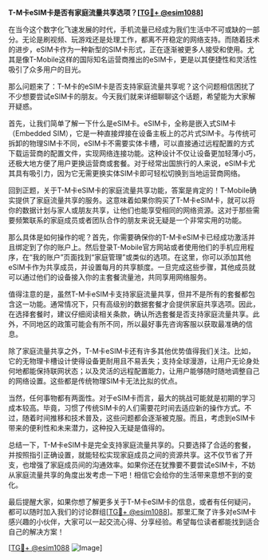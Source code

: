 **T-M卡eSIM卡是否有家庭流量共享选项？[[TG💪+ @esim1088](https://t.me/s/esim1088)]**

在当今这个数字化飞速发展的时代，手机流量已经成为我们生活中不可或缺的一部分。无论是刷视频、玩游戏还是处理工作，都离不开稳定的网络支持。而随着技术的进步，eSIM卡作为一种新型的SIM卡形式，正在逐渐被更多人接受和使用。尤其是像T-Mobile这样的国际知名运营商推出的eSIM卡，更是以其便捷性和灵活性吸引了众多用户的目光。

那么问题来了：T-M卡的eSIM卡是否支持家庭流量共享呢？这个问题相信困扰了不少想要尝试eSIM卡的朋友。今天我们就来详细聊聊这个话题，希望能为大家解开疑惑。

首先，让我们简单了解一下什么是eSIM卡。eSIM卡，全称是嵌入式SIM卡（Embedded SIM），它是一种直接焊接在设备主板上的芯片式SIM卡。与传统可拆卸的物理SIM卡不同，eSIM卡不需要实体卡槽，可以直接通过远程配置的方式下载运营商的配置文件，实现网络连接功能。这种设计不仅让设备更加轻薄小巧，还极大地方便了用户更换运营商或套餐。对于经常出国旅行的人来说，eSIM卡尤其具有吸引力，因为它无需更换实体SIM卡即可轻松切换到当地运营商网络。

回到正题，关于T-M卡eSIM卡的家庭流量共享功能，答案是肯定的！T-Mobile确实提供了家庭流量共享的服务。这意味着如果你购买了T-M卡eSIM卡，就可以将你的数据计划与家人或朋友共享，让他们也能享受相同的网络资源。这对于那些需要频繁联系的家庭成员或者团队合作的朋友来说无疑是一个非常实用的功能。

那么具体是如何操作的呢？首先，你需要确保你的T-M卡eSIM卡已经成功激活并且绑定到了你的账户上。然后登录T-Mobile官方网站或者使用他们的手机应用程序，在“我的账户”页面找到“家庭管理”或类似的选项。在这里，你可以添加其他eSIM卡作为共享成员，并设置每月的共享额度。一旦完成这些步骤，其他成员就可以通过他们的设备接入你的主套餐流量池，共同享用网络服务。

值得注意的是，虽然T-M卡eSIM卡支持家庭流量共享，但并不是所有的套餐都包含这一功能。通常情况下，只有高级别的数据套餐才会提供家庭共享选项。因此，在选择套餐时，建议仔细阅读相关条款，确认所选套餐是否支持家庭流量共享。此外，不同地区的政策可能会有所不同，所以最好事先咨询客服以获取最准确的信息。

除了家庭流量共享之外，T-M卡eSIM卡还有许多其他优势值得我们关注。比如，它的无物理卡槽设计使得设备更耐用且不易丢失；支持全球漫游，让用户无论身处何地都能保持联网状态；以及灵活的远程配置能力，让用户能够随时随地调整自己的网络设置。这些都是传统物理SIM卡无法比拟的优点。

当然，任何事物都有两面性。对于eSIM卡而言，最大的挑战可能就是初期的学习成本较高。毕竟，习惯了传统SIM卡的人们需要花时间去适应新的操作方式。不过，随着时间推移和技术普及，这些问题都会逐渐被克服。而且，考虑到eSIM卡带来的便利性和未来潜力，这种投入无疑是值得的。

总结一下，T-M卡eSIM卡是完全支持家庭流量共享的。只要选择了合适的套餐，并按照指引正确设置，就能轻松实现家庭成员之间的资源共享。这不仅节省了开支，也增强了家庭成员间的沟通效率。如果你还在犹豫要不要尝试eSIM卡，不妨从家庭流量共享的角度出发考虑一下吧！相信它会给你的生活带来意想不到的变化。

最后提醒大家，如果你想了解更多关于T-M卡eSIM卡的信息，或者有任何疑问，都可以随时加入我们的讨论群组[[TG💪+ @esim1088](https://t.me/s/esim1088)]。那里汇聚了许多对eSIM卡感兴趣的小伙伴，大家可以一起交流心得、分享经验。希望每位读者都能找到适合自己的解决方案！

[[TG💪+ @esim1088](https://t.me/s/esim1088) ![Image](https://i.postimg.cc/4NQfJmqS/Snipaste-2025-05-13-00-14-12.png)]
